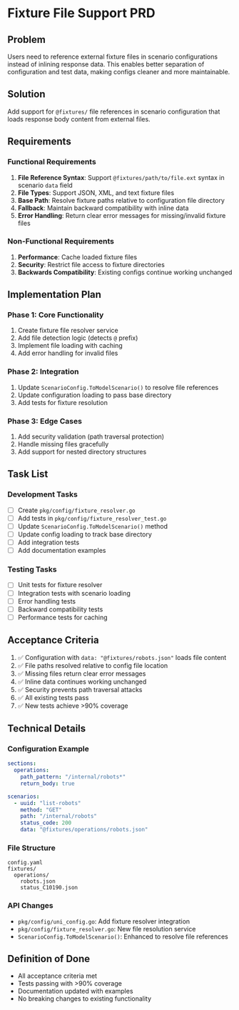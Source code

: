 # Fixture File Support PRD

## Problem
Users need to reference external fixture files in scenario configurations instead of inlining response data. This enables better separation of configuration and test data, making configs cleaner and more maintainable.

## Solution
Add support for `@fixtures/` file references in scenario configuration that loads response body content from external files.

## Requirements

### Functional Requirements
1. **File Reference Syntax**: Support `@fixtures/path/to/file.ext` syntax in scenario `data` field
2. **File Types**: Support JSON, XML, and text fixture files
3. **Base Path**: Resolve fixture paths relative to configuration file directory
4. **Fallback**: Maintain backward compatibility with inline data
5. **Error Handling**: Return clear error messages for missing/invalid fixture files

### Non-Functional Requirements
1. **Performance**: Cache loaded fixture files
2. **Security**: Restrict file access to fixture directories
3. **Backwards Compatibility**: Existing configs continue working unchanged

## Implementation Plan

### Phase 1: Core Functionality
1. Create fixture file resolver service
2. Add file detection logic (detects `@` prefix)
3. Implement file loading with caching
4. Add error handling for invalid files

### Phase 2: Integration
1. Update `ScenarioConfig.ToModelScenario()` to resolve file references
2. Update configuration loading to pass base directory
3. Add tests for fixture resolution

### Phase 3: Edge Cases
1. Add security validation (path traversal protection)
2. Handle missing files gracefully
3. Add support for nested directory structures

## Task List

### Development Tasks
- [ ] Create `pkg/config/fixture_resolver.go`
- [ ] Add tests in `pkg/config/fixture_resolver_test.go`
- [ ] Update `ScenarioConfig.ToModelScenario()` method
- [ ] Update config loading to track base directory
- [ ] Add integration tests
- [ ] Add documentation examples

### Testing Tasks
- [ ] Unit tests for fixture resolver
- [ ] Integration tests with scenario loading
- [ ] Error handling tests
- [ ] Backward compatibility tests
- [ ] Performance tests for caching

## Acceptance Criteria

1. ✅ Configuration with `data: "@fixtures/robots.json"` loads file content
2. ✅ File paths resolved relative to config file location
3. ✅ Missing files return clear error messages
4. ✅ Inline data continues working unchanged
5. ✅ Security prevents path traversal attacks
6. ✅ All existing tests pass
7. ✅ New tests achieve >90% coverage

## Technical Details

### Configuration Example
```yaml
sections:
  operations:
    path_pattern: "/internal/robots*"
    return_body: true

scenarios:
  - uuid: "list-robots"
    method: "GET"
    path: "/internal/robots"
    status_code: 200
    data: "@fixtures/operations/robots.json"
```

### File Structure
```
config.yaml
fixtures/
  operations/
    robots.json
    status_C10190.json
```

### API Changes
- `pkg/config/uni_config.go`: Add fixture resolver integration
- `pkg/config/fixture_resolver.go`: New file resolution service
- `ScenarioConfig.ToModelScenario()`: Enhanced to resolve file references

## Definition of Done
- All acceptance criteria met
- Tests passing with >90% coverage
- Documentation updated with examples
- No breaking changes to existing functionality